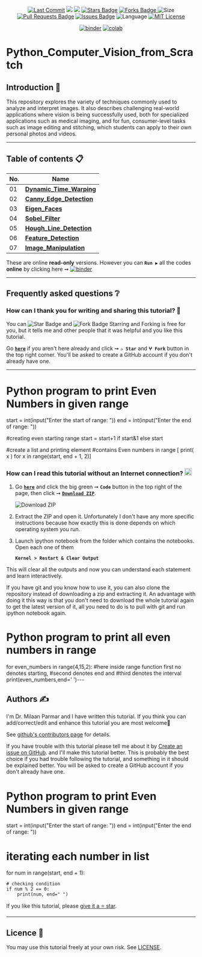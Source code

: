 <p align="center"> 
<a href="https://github.com/milaan9"><img src="https://img.shields.io/static/v1?logo=github&label=maintainer&message=milaan9&color=ff3300" alt="Last Commit"/></a> 
<!--<img src="https://badges.pufler.dev/created/milaan9/Python_Computer_Vision_from_Scratch" alt="Created"/>-->
<!--<a href="https://github.com/milaan9/Python_Computer_Vision_from_Scratch/graphs/commit-activity"><img src="https://img.shields.io/github/last-commit/milaan9/Python_Computer_Vision_from_Scratch.svg?colorB=ff8000&style=flat" alt="Last Commit"/> </a>-->
<a href="https://github.com/milaan9/Python_Computer_Vision_from_Scratch/pulse" alt="Activity"><img src="https://img.shields.io/github/commit-activity/m/milaan9/Python_Computer_Vision_from_Scratch.svg?colorB=teal&style=flat" /></a> 
<a href="https://hits.seeyoufarm.com"><img src="https://hits.seeyoufarm.com/api/count/incr/badge.svg?url=https%3A%2F%2Fgithub.com%2Fmilaan9%2FPython_Computer_Vision_from_Scratch&count_bg=%231DC92C&title_bg=%23555555&icon=&icon_color=%23E7E7E7&title=views&edge_flat=false"/></a>
<a href="https://github.com/milaan9/Python_Computer_Vision_from_Scratch/stargazers"><img src="https://img.shields.io/github/stars/milaan9/Python_Computer_Vision_from_Scratch.svg?colorB=1a53ff" alt="Stars Badge"/></a>
<a href="https://github.com/milaan9/Python_Computer_Vision_from_Scratch/network/members"><img src="https://img.shields.io/github/forks/milaan9/Python_Computer_Vision_from_Scratch" alt="Forks Badge"/> </a>
<img src="https://img.shields.io/github/repo-size/milaan9/Python_Computer_Vision_from_Scratch.svg?colorB=CC66FF&style=flat" alt="Size"/>
<a href="https://github.com/milaan9/Python_Computer_Vision_from_Scratch/pulls"><img src="https://img.shields.io/github/issues-pr/milaan9/Python_Computer_Vision_from_Scratch.svg?colorB=yellow&style=flat" alt="Pull Requests Badge"/></a>
<a href="https://github.com/milaan9/Python_Computer_Vision_from_Scratch/issues"><img src="https://img.shields.io/github/issues/milaan9/Python_Computer_Vision_from_Scratch.svg?colorB=yellow&style=flat" alt="Issues Badge"/></a>
<img src="https://img.shields.io/github/languages/top/milaan9/Python_Computer_Vision_from_Scratch.svg?colorB=996600&style=flat" alt="Language"/></a> 
<a href="https://github.com/milaan9/Python_Computer_Vision_from_Scratch/blob/main/LICENSE"><img src="https://img.shields.io/badge/License-MIT-blueviolet.svg" alt="MIT License"/></a>
</p> 

<p align="center"> 
<a href="https://mybinder.org/v2/gh/milaan9/Python_Computer_Vision_from_Scratch/HEAD"><img src="https://mybinder.org/badge_logo.svg" alt="binder"/></a>
<a href="https://githubtocolab.com/milaan9/Python_Computer_Vision_from_Scratch"><img src="https://colab.research.google.com/assets/colab-badge.svg" alt="colab"/></a>    
</p> 


# Python_Computer_Vision_from_Scratch

## Introduction 👋

This repository explores the variety of techniques commonly used to analyze and interpret images. It also describes challenging real-world applications where vision is being successfully used, both for specialized applications such as medical imaging, and for fun, consumer-level tasks such as image editing and stitching, which students can apply to their own personal photos and videos.

---

## Table of contents 📋

| **No.** | **Name** | 
| ------- | -------- | 
| 01 | **[Dynamic_Time_Warping](https://github.com/milaan9/Python_Computer_Vision_from_Scratch/tree/main/01_Dynamic_Time_Warping)** |
| 02 | **[Canny_Edge_Detection](https://github.com/milaan9/Python_Computer_Vision_from_Scratch/tree/main/02_Canny_Edge_Detection)** |
| 03 | **[Eigen_Faces](https://github.com/milaan9/Python_Computer_Vision_from_Scratch/tree/main/03_Eigen_Faces)** |
| 04 | **[Sobel_Filter](https://github.com/milaan9/Python_Computer_Vision_from_Scratch/tree/main/04_Sobel_Filter)** |
| 05 | **[Hough_Line_Detection](https://github.com/milaan9/Python_Computer_Vision_from_Scratch/tree/main/05_Hough_Line_Detection)** |
| 06 | **[Feature_Detection](https://github.com/milaan9/Python_Computer_Vision_from_Scratch/tree/main/06_Feature_Detection)** |
| 07 | **[Image_Manipulation](https://github.com/milaan9/Python_Computer_Vision_from_Scratch/tree/main/07_Image_Manipulation)** |

These are online **read-only** versions. However you can **`Run ▶`**  all the codes **online** by clicking here ➞ <a href="https://mybinder.org/v2/gh/milaan9/Python_Computer_Vision_from_Scratch/HEAD"><img src="https://mybinder.org/badge_logo.svg" alt="binder"/></a>

---

## Frequently asked questions ❔

### How can I thank you for writing and sharing this tutorial? 🌷

You can <img src="https://img.shields.io/static/v1?label=%E2%AD%90 Star &message=if%20useful&style=style=flat&color=blue" alt="Star Badge"/> and <img src="https://img.shields.io/static/v1?label=%E2%B5%96 Fork &message=if%20useful&style=style=flat&color=blue" alt="Fork Badge"/> Starring and Forking is free for you, but it tells me and other people that it was helpful and you like this tutorial.

Go [**`here`**](https://github.com/milaan9/Python_Computer_Vision_from_Scratch) if you aren't here already and click ➞ **`✰ Star`** and **`ⵖ Fork`** button in the top right corner. You'll be asked to create a GitHub account if you don't already have one.

---
# Python program to print Even Numbers in given range
 
start = int(input("Enter the start of range: "))
end = int(input("Enter the end of range: "))
 
#creating even starting range
start = start+1 if start&1 else start
  
 
#create a list and printing element
#contains Even numbers in range
[ print( x ) for x in range(start, end + 1, 2)]
### How can I read this tutorial without an Internet connection? <img alt="GIF" src="https://github.com/TheDudeThatCode/TheDudeThatCode/blob/master/Assets/hmm.gif" width="20" />

1. Go [**`here`**](https://github.com/milaan9/Python_Computer_Vision_from_Scratch) and click the big green ➞ **`Code`** button in the top right of the page, then click ➞ [**`Download ZIP`**](https://github.com/milaan9/Python_Computer_Vision_from_Scratch/archive/refs/heads/main.zip).

    ![Download ZIP](img/dnld_rep.png) 

2. Extract the ZIP and open it. Unfortunately I don't have any more specific instructions because how exactly this is done depends on which operating system you run.
    
3. Launch ipython notebook from the folder which contains the notebooks. Open each one of them
  
    **`Kernel > Restart & Clear Output`**
    
This will clear all the outputs and now you can understand each statement and learn interactively.

If you have git and you know how to use it, you can also clone the repository instead of downloading a zip and extracting it. An advantage with doing it this way is that you don't need to download the whole tutorial again to get the latest version of it, all you need to do is to pull with git and run ipython notebook again.

# Python program to print all even numbers  in range
for even_numbers in range(4,15,2):
  #here inside range function first no denotes starting,
  #second denotes end and
  #third denotes the interval
    print(even_numbers,end=' ')---

## Authors ✍️

I'm Dr. Milaan Parmar and I have written this tutorial. If you think you can add/correct/edit and enhance this tutorial you are most welcome🙏

See [github's contributors page](https://github.com/milaan9/Python_Computer_Vision_from_Scratch/graphs/contributors) for details.

If you have trouble with this tutorial please tell me about it by [Create an issue on GitHub](https://github.com/milaan9/Python_Computer_Vision_from_Scratch/issues/new). and I'll make this tutorial better. This is probably the best choice if you had trouble following the tutorial, and something in it should be explained better. You will be asked to create a GitHub account if you don't already have one.
# Python program to print Even Numbers in given range
 
start = int(input("Enter the start of range: "))
end = int(input("Enter the end of range: "))
 
# iterating each number in list
for num in range(start, end + 1):
 
    # checking condition
    if num % 2 == 0:
        print(num, end=" ")
If you like this tutorial, please [give it a ⭐ star](https://github.com/milaan9/Python_Computer_Vision_from_Scratch).

---

## Licence 📜

You may use this tutorial freely at your own risk. See [LICENSE](./LICENSE).
